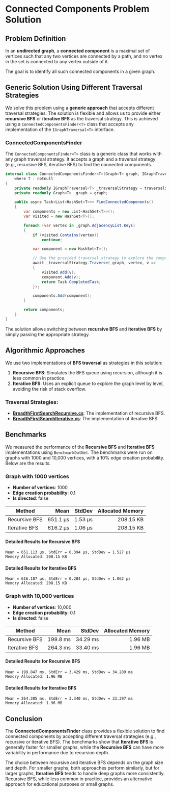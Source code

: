 # Connected Components Problem Solution

## Problem Definition

In an **undirected graph**, a **connected component** is a maximal set of vertices such that any two vertices are
connected by a path, and no vertex in the set is connected to any vertex outside of it.

The goal is to identify all such connected components in a given graph.

## Generic Solution Using Different Traversal Strategies

We solve this problem using a **generic approach** that accepts different traversal strategies. The solution is flexible
and allows us to provide either **recursive BFS** or **iterative BFS** as the traversal strategy. This is achieved using
a `ConnectedComponentsFinder<T>` class that accepts any implementation of the `IGraphTraversal<T>` interface.

### ConnectedComponentsFinder<T>

The `ConnectedComponentsFinder<T>` class is a generic class that works with any graph traversal strategy. It accepts a
graph and a traversal strategy (e.g., recursive BFS, iterative BFS) to find the connected components.

```csharp
internal class ConnectedComponentsFinder<T>(Graph<T> graph, IGraphTraversal<T> traversalStrategy)
    where T : notnull
{
    private readonly IGraphTraversal<T> _traversalStrategy = traversalStrategy;
    private readonly Graph<T> _graph = graph;

    public async Task<List<HashSet<T>>> FindConnectedComponents()
    {
        var components = new List<HashSet<T>>();
        var visited = new HashSet<T>();

        foreach (var vertex in _graph.AdjacencyList.Keys)
        {
            if (visited.Contains(vertex))
                continue;

            var component = new HashSet<T>();

            // Use the provided traversal strategy to explore the component.
            await _traversalStrategy.Traverse(_graph, vertex, v =>
            {
                visited.Add(v);
                component.Add(v);
                return Task.CompletedTask;
            });

            components.Add(component);
        }

        return components;
    }
}
```

The solution allows switching between **recursive BFS** and **iterative BFS** by simply passing the appropriate
strategy.

## Algorithmic Approaches

We use two implementations of **BFS traversal** as strategies in this solution:

1. **Recursive BFS**: Simulates the BFS queue using recursion, although it is less common in practice.
2. **Iterative BFS**: Uses an explicit queue to explore the graph level by level, avoiding the risk of stack overflow.

### Traversal Strategies:

- **[BreadthFirstSearchRecursive.cs](../../../src/GraphAlgorithms/Traversals/Bfs/BreadthFirstSearchRecursive.cs)**: The
  implementation of recursive BFS.
- **[BreadthFirstSearchIterative.cs](../../../src/GraphAlgorithms/Traversals/Bfs/BreadthFirstSearchIterative.cs)**: The
  implementation of iterative BFS.

## Benchmarks

We measured the performance of the **Recursive BFS** and **Iterative BFS** implementations using `BenchmarkDotNet`. The
benchmarks were run on graphs with 1000 and 10,000 vertices, with a 10% edge creation probability. Below are the
results.

### Graph with 1000 vertices

- **Number of vertices**: 1000
- **Edge creation probability**: 0.1
- **Is directed**: false

| Method        |     Mean |  StdDev | Allocated Memory |
|---------------|---------:|--------:|-----------------:|
| Recursive BFS | 651.1 μs | 1.53 μs |        208.15 KB |
| Iterative BFS | 616.2 μs | 1.06 μs |        208.15 KB |

#### Detailed Results for Recursive BFS

```
Mean = 651.113 μs, StdErr = 0.394 μs, StdDev = 1.527 μs
Memory Allocated: 208.15 KB
```

#### Detailed Results for Iterative BFS

```
Mean = 616.187 μs, StdErr = 0.284 μs, StdDev = 1.062 μs
Memory Allocated: 208.15 KB
```

### Graph with 10,000 vertices

- **Number of vertices**: 10,000
- **Edge creation probability**: 0.1
- **Is directed**: false

| Method        |     Mean |   StdDev | Allocated Memory |
|---------------|---------:|---------:|-----------------:|
| Recursive BFS | 199.8 ms | 34.29 ms |          1.96 MB |
| Iterative BFS | 264.3 ms | 33.40 ms |          1.96 MB |

#### Detailed Results for Recursive BFS

```
Mean = 199.847 ms, StdErr = 3.429 ms, StdDev = 34.289 ms
Memory Allocated: 1.96 MB
```

#### Detailed Results for Iterative BFS

```
Mean = 264.305 ms, StdErr = 3.340 ms, StdDev = 33.397 ms
Memory Allocated: 1.96 MB
```

## Conclusion

The **ConnectedComponentsFinder<T>** class provides a flexible solution to find connected components by accepting
different traversal strategies (e.g., recursive or iterative BFS). The benchmarks show that **Iterative BFS** is
generally faster for smaller graphs, while the **Recursive BFS** can have more variability in performance due to
recursion depth.

The choice between recursive and iterative BFS depends on the graph size and depth. For smaller graphs, both approaches
perform similarly, but for larger graphs, **Iterative BFS** tends to handle deep graphs more consistently. Recursive
BFS, while less common in practice, provides an alternative approach for educational purposes or small graphs.